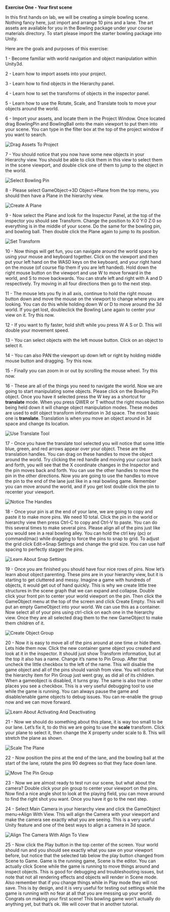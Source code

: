 **Exercise One - Your first scene**

In this first hands on lab, we will be creating a simple bowling scene.
Nothing fancy here, just import and arrange 10 pins and a lane. The art
assets are available for you in the Bowling package under your course
materials directory. To start please import the starter bowling package
into Unity.

Here are the goals and purposes of this exercise:

1 - Become familiar with world navigation and object manipulation within Unity3d.

2 - Learn how to import assets into your project.

3 - Learn how to find objects in the Hierarchy panel.

4 - Learn how to set the transforms of objects in the inspector panel.

5 - Learn how to use the Rotate, Scale, and Translate tools to move your objects around the world.

6 - Import your assets, and locate them in the Project Window. Once located drag BowlingPin and BowlingBall onto the main viewport to put them into your scene. You can type in the filter box at the top of the project window if you want to search.

![Drag Assets To Project](./media/image11.png)

7 - You should notice that you now have some new objects in your Hierarchy view. You should be able to click them in this view to select them in the scene viewport, and double click one of them to jump to the object in the world.

![Select Bowling Pin](./media/image29.png)

8 - Please select GameObject-&gt;3D Object-&gt;Plane from the top menu, you should then have a Plane in the hierarchy view.

![Create A Plane](./media/image18.png)

9 - Now select the Plane and look for the Inspector Panel, at the top of the inspector you should see Transform. Change the position to X:0 Y:0 Z:0 so everything is in the middle of your scene. Do the same for the bowling pin, and bowling ball. Then double click the Plane again to jump to its position.

![Set Transform](./media/image28.png)

10 - Now things will get fun, you can navigate around the world space by using your mouse and keyboard together. Click on the viewport and then put your left hand on the WASD keys on the keyboard, and your right hand on the mouse (of course flip them if you are left handed). Hold down the right mouse button on the viewport and use W to move forward in the world, and S to move backwards. You can strafe left and right with A and D respectively. Try moving in all four directions then go to the next step.

11 - The mouse lets you fly in all axis, continue to hold the right mouse button down and move the mouse on the viewport to change where you are looking. You can do this while holding down W or D to move around the 3d world. If you get lost, doubleclick the Bowling Lane again to center your view on it. Try this now.

12 - If you want to fly faster, hold shift while you press W A S or D. This will double your movement speed.

13 - You can select objects with the left mouse button. Click on an object to select it.

14 - You can also PAN the viewport up down left or right by holding middle mouse button and dragging. Try this now.

15 - Finally you can zoom in or out by scrolling the mouse wheel. Try this now.

16 - These are all of the things you need to navigate the world. Now we are going to start manipulating some objects. Please click on the Bowling Pin object. Once you have it selected press the W key as a shortcut for **translate** mode. When you press QWER or T without the right mouse button being held down it will change object manipulation modes. These modes are used to edit object transform information in 3d space. The most basic one is **translate**. Translation is when you move an object around in 3d space and change its location.

![Use Translate Tool](./media/image25.png)

17 - Once you have the translate tool selected you will notice that some little blue, green, and red arrows appear over your object. These are the translation handles. You can drag on these handles to move the object around the world. Try clicking the red handle and moving your cursor back and forth, you will see that the X coordinate changes in the Inspector and the pin moves back and forth. You can use the other handles to move the pin in the other directions. Now you are going to use the handles to move the pin to the end of the lane just like in a real bowling game. Remember you can move around the world, and if you get lost double click the pin to recenter your viewport.

![Notice The Handles](./media/image10.png)

18 - Once your pin is at the end of your lane, we are going to copy and paste it to make more pins. We need 10 total. Click the pin in the world or hierarchy view then press Ctrl-C to copy and Ctrl-V to paste. You can do this several times to make several pins. Please align all of the pins just like you would see in a real bowling alley. You can hold the ctrl key (pc) or command(mac) while dragging to force the pins to snap to grid. To adjust the grid click Edit-&gt;Snap Settings and change the grid size. You can use half spacing to perfectly stagger the pins.

![Learn About Snap Settings](./media/image09.png)

19 - Once you are finished you should have four nice rows of pins. Now let’s learn about object parenting. These pins are in your hierarchy view, but it is starting to get cluttered and messy. Imagine a game with hundreds of objects, it would get out of hand quickly. This is why we create little tree structures in the scene graph that we can expand and collapse. Double click your front pin to center your world viewport on the pin. Then click the GameObject menu at the top of the screen and click Create Empty. This will put an empty GameObject into your world. We can use this as a container. Now select all of your pins using ctrl-click on each one in the hierarchy view. Once they are all selected drag them to the new GameObject to make them children of it.

![Create Object Group](./media/image27.png)

20 - Now it is easy to move all of the pins around at one time or hide them. Lets hide them now. Click the new container game object you created and look at it in the inspector. It should just show Transform information, but at the top it also has a name. Change it’s name to Pin Group. After that uncheck the little checkbox to the left of the name. This will disable the game object and all of the pins should vanish from view. You will notice that the hierarchy item for Pin Group just went gray, as did all of its children. When a gameobject is disabled, it turns gray. The same is also true in other places you see a checkbox.  This is a very useful debugging tool to use while the game is running. You can always pause the game and disable/enable game objects to debug issues. You can re-enable the group now and we can move forward.  

![Learn About Activating And Deactivating](./media/image19.png)

21 - Now we should do something about this plane, it is way too small to be our lane. Let’s fix it, to do this we are going to use the **scale** transform. Click your plane to select it, then change the X property under scale to 8. This will stretch the plane as shown.

![Scale The Plane](./media/image31.png)

22 - Now position the pins at the end of the lane, and the bowling ball at the start of the lane, rotate the pins 90 degrees so that they face down lane.

![Move The Pin Group](./media/image26.png)

23 - Now we are almost ready to test run our scene, but what about the camera? Double click your pin group to center your viewport on the pins. Now find a nice angle shot to look at the playing field, you can move around to find the right shot you want. Once you have it go to the next step.

24 - Select Main Camera in your hierarchy view and click the GameObject menu-&gt;Align With View. This will align the Camera with your viewport and make the camera see exactly what you are seeing. This is a very useful Unity feature and one of the best ways to align a camera in 3d space.

![Align The Camera With Align To View](./media/image16.png)

25 - Now click the Play button in the top center of the screen. Your world should run and you should see exactly what you saw on your viewport before, but notice that the selected tab below the play button changed from Scene to Game. Game is the running game, Scene is the editor. You can actually click Scene while the game is running to move things around and inspect objects. This is good for debugging and troubleshooting issues, but note that not all rendering effects and objects will render in Scene mode. Also remember that if you change things while in Play mode they will not save. This is by design, and it is very useful for testing out settings while the game is running with no fear at all that you are messing up your world. Congrats on making your first scene! This bowling game won’t actually do anything yet, but that’s ok. We will cover that in another tutorial.
